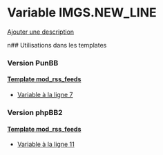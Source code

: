 # Variable IMGS.NEW_LINE
[Ajouter une description](https://fa-tvars.appspot.com/IMGS.NEW_LINE)

n## Utilisations dans les templates

### Version PunBB

#### [Template mod_rss_feeds](punbb/mod_rss_feeds.md)
* [Variable à la ligne 7](../punbb/mod_rss_feeds.tpl#L7)

### Version phpBB2

#### [Template mod_rss_feeds](subsilver/mod_rss_feeds.md)
* [Variable à la ligne 11](../subsilver/mod_rss_feeds.tpl#L11)